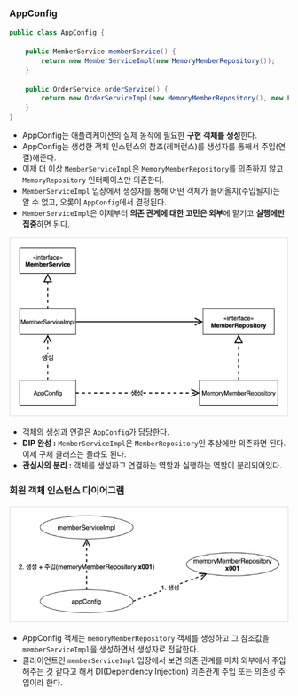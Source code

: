 ### AppConfig
```java
public class AppConfig {

    public MemberService memberService() {
        return new MemberServiceImpl(new MemoryMemberRepository());
    }

    public OrderService orderService() {
        return new OrderServiceImpl(new MemoryMemberRepository(), new FixDiscountPolicy());
    }
}
```
- AppConfig는 애플리케이션의 실제 동작에 필요한 **구현 객체를 생성**한다.
- AppConfig는 생성한 객체 인스턴스의 참조(레퍼런스)를 생성자를 통해서 주입(연결)해준다.
- 이제 더 이상 `MemberServiceImpl`은 `MemoryMemberRepository`를 의존하지 않고 `MemoryRepository` 인터페이스만 의존한다.
- `MemberServiceImpl` 입장에서 생성자를 통해 어떤 객체가 들어올지(주입될지)는 알 수 없고, 오롯이 `AppConfig`에서 결정된다.
- `MemberServiceImpl`은 이제부터 **의존 관계에 대한 고민은 외부**에 맡기고 **실행에만 집중**하면 된다.

![AppConfig ClassDiagram](/images/appconfig-class.png)

- 객체의 생성과 연결은 `AppConfig`가 담당한다.
- **DIP 완성 :** `MemberServiceImpl`은 `MemberRepository`인 추상에만 의존하면 된다. 이제 구체 클래스는 몰라도 된다.
- **관심사의 분리 :** 객체를 생성하고 연결하는 역할과 실행하는 역할이 분리되어있다.

### 회원 객체 인스턴스 다이어그램
![AppConfig InstanceDiagram](/images/appconfig-instance.png)

- AppConfig 객체는 `memoryMemberRepository` 객체를 생성하고 그 참조값을 `memberServiceImpl`을 생성하면서 생성자로 전달한다.
- 클라이언트인 `memberServiceImpl` 입장에서 보면 의존 관계를 마치 외부에서 주입해주는 것 같다고 해서 DI(Dependency Injection) 의존관계 주입 또는 의존성 주입이라 한다.